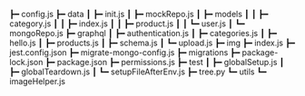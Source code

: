 ┣━ config.js
┣━ data
┃   ┣━ init.js
┃   ┣━ mockRepo.js
┃   ┣━ models
┃   ┃   ┣━ category.js
┃   ┃   ┣━ index.js
┃   ┃   ┣━ product.js
┃   ┃   ┗━ user.js
┃   ┗━ mongoRepo.js
┣━ graphql
┃   ┣━ authentication.js
┃   ┣━ categories.js
┃   ┣━ hello.js
┃   ┣━ products.js
┃   ┣━ schema.js
┃   ┗━ upload.js
┣━ img
┣━ index.js
┣━ jest.config.json
┣━ migrate-mongo-config.js
┣━ migrations
┣━ package-lock.json
┣━ package.json
┣━ permissions.js
┣━ test
┃   ┣━ globalSetup.js
┃   ┣━ globalTeardown.js
┃   ┗━ setupFileAfterEnv.js
┣━ tree.py
┗━ utils
    ┗━ imageHelper.js